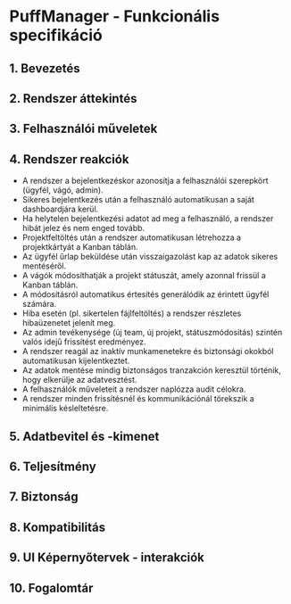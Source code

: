 # PuffManager -  Funkcionális specifikáció

## 1. Bevezetés

## 2. Rendszer áttekintés

## 3. Felhasználói műveletek

## 4. Rendszer reakciók
* A rendszer a bejelentkezéskor azonosítja a felhasználói szerepkört (ügyfél, vágó, admin).
* Sikeres bejelentkezés után a felhasználó automatikusan a saját dashboardjára kerül.
* Ha helytelen bejelentkezési adatot ad meg a felhasználó, a rendszer hibát jelez és nem enged tovább.
* Projektfeltöltés után a rendszer automatikusan létrehozza a projektkártyát a Kanban táblán.
* Az ügyfél űrlap beküldése után visszaigazolást kap az adatok sikeres mentéséről.
* A vágók módosíthatják a projekt státuszát, amely azonnal frissül a Kanban táblán.
* A módosításról automatikus értesítés generálódik az érintett ügyfél számára.
* Hiba esetén (pl. sikertelen fájlfeltöltés) a rendszer részletes hibaüzenetet jelenít meg.
* Az admin tevékenysége (új team, új projekt, státuszmódosítás) szintén valós idejű frissítést eredményez.
* A rendszer reagál az inaktív munkamenetekre és biztonsági okokból automatikusan kijelentkeztet.
* Az adatok mentése mindig biztonságos tranzakción keresztül történik, hogy elkerülje az adatvesztést.
* A felhasználók műveleteit a rendszer naplózza audit célokra.
* A rendszer minden frissítésnél és kommunikációnál törekszik a minimális késleltetésre.
## 5. Adatbevitel és -kimenet

## 6. Teljesítmény

## 7. Biztonság

## 8. Kompatibilitás

## 9. UI Képernyőtervek - interakciók

## 10. Fogalomtár